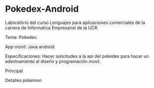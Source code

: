 # Pokedex-Android
 Laboratorio del curso Lenguajes para aplicaciones comerciales de la carrera de Informatica Empresarial de la UCR.
 
 Tema: Pokedex.
 
 App movil: Java android.
 
 Especificaciones: Hacer solicitudes a la api del pokedex para hacer un adentramiento al diseño y programación movil.
 
 Principal
 
 
 
 Detalles pokemon

